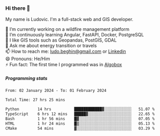 ### Hi there 👋

My name is Ludovic. I'm a full-stack web and GIS developer.

 🔭 I’m currently working on a wildfire management platform<br/>
 🌱 I’m continuously learning Angular, FastAPI, Docker, PostgreSQL<br/>
 👯 I like GIS tools such as Geopandas, PostGIS, GDAL<br/>
 💬 Ask me about energy transition or travels<br/>
 📫 How to reach me: ludo.beghin@gmail.com or [Linkedin](https://www.linkedin.com/in/ludovic-beghin/)<br/>
 😄 Pronouns: He/Him<br/>
 ⚡ Fun fact: The first time I programmed was in [Algobox](https://fr.wikipedia.org/wiki/Algobox)<br/>

##### Programming stats
<!--START_SECTION:waka-->

```txt
From: 02 January 2024 - To: 01 February 2024

Total Time: 27 hrs 25 mins

Python        14 hrs          ████████████▓░░░░░░░░░░░░   51.07 %
TypeScript    6 hrs 12 mins   █████▓░░░░░░░░░░░░░░░░░░░   22.65 %
Bash          1 hr 56 mins    █▓░░░░░░░░░░░░░░░░░░░░░░░   07.05 %
HTML          1 hr 24 mins    █▒░░░░░░░░░░░░░░░░░░░░░░░   05.13 %
CMake         54 mins         ▓░░░░░░░░░░░░░░░░░░░░░░░░   03.29 %
```

<!--END_SECTION:waka-->
